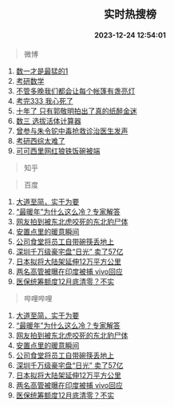 <div align="center"><h2>实时热搜榜</h2><h4>2023-12-24 12:54:01</h4></div>

> 微博  

1. [数一才是最猛的1](https://s.weibo.com/weibo?q=%E6%95%B0%E4%B8%80%E6%89%8D%E6%98%AF%E6%9C%80%E7%8C%9B%E7%9A%841&t=31&band_rank=1&Refer=top)<br />
2. [考研数学](https://s.weibo.com/weibo?q=%E8%80%83%E7%A0%94%E6%95%B0%E5%AD%A6&t=31&band_rank=2&Refer=top)<br />
3. [不管多晚我们都会让每个帐篷有盏亮灯](https://s.weibo.com/weibo?q=%23%E4%B8%8D%E7%AE%A1%E5%A4%9A%E6%99%9A%E6%88%91%E4%BB%AC%E9%83%BD%E4%BC%9A%E8%AE%A9%E6%AF%8F%E4%B8%AA%E5%B8%90%E7%AF%B7%E6%9C%89%E7%9B%8F%E4%BA%AE%E7%81%AF%23&t=31&band_rank=3&Refer=top)<br />
4. [考完333 我心死了](https://s.weibo.com/weibo?q=%E8%80%83%E5%AE%8C333%20%E6%88%91%E5%BF%83%E6%AD%BB%E4%BA%86&t=31&band_rank=4&Refer=top)<br />
5. [十年了 只有郭敬明拍出了真的纸醉金迷](https://s.weibo.com/weibo?q=%E5%8D%81%E5%B9%B4%E4%BA%86%20%E5%8F%AA%E6%9C%89%E9%83%AD%E6%95%AC%E6%98%8E%E6%8B%8D%E5%87%BA%E4%BA%86%E7%9C%9F%E7%9A%84%E7%BA%B8%E9%86%89%E9%87%91%E8%BF%B7&t=31&band_rank=5&Refer=top)<br />
6. [数三 选拔活体计算器](https://s.weibo.com/weibo?q=%E6%95%B0%E4%B8%89%20%E9%80%89%E6%8B%94%E6%B4%BB%E4%BD%93%E8%AE%A1%E7%AE%97%E5%99%A8&t=31&band_rank=6&Refer=top)<br />
7. [曾参与朱令铊中毒抢救诊治医生发声](https://s.weibo.com/weibo?q=%23%E6%9B%BE%E5%8F%82%E4%B8%8E%E6%9C%B1%E4%BB%A4%E9%93%8A%E4%B8%AD%E6%AF%92%E6%8A%A2%E6%95%91%E8%AF%8A%E6%B2%BB%E5%8C%BB%E7%94%9F%E5%8F%91%E5%A3%B0%23&t=31&band_rank=7&Refer=top)<br />
8. [考研西综太难了](https://s.weibo.com/weibo?q=%E8%80%83%E7%A0%94%E8%A5%BF%E7%BB%BC%E5%A4%AA%E9%9A%BE%E4%BA%86&t=31&band_rank=8&Refer=top)<br />
9. [可可西里网红狼铁饭碗被端](https://s.weibo.com/weibo?q=%E5%8F%AF%E5%8F%AF%E8%A5%BF%E9%87%8C%E7%BD%91%E7%BA%A2%E7%8B%BC%E9%93%81%E9%A5%AD%E7%A2%97%E8%A2%AB%E7%AB%AF&t=31&band_rank=9&Refer=top)<br />

> 知乎  


> 百度  

1. [大道至简，实干为要](https://www.baidu.com/s?wd=%E5%A4%A7%E9%81%93%E8%87%B3%E7%AE%80%EF%BC%8C%E5%AE%9E%E5%B9%B2%E4%B8%BA%E8%A6%81&sa=fyb_news&rsv_dl=fyb_news)<br />
2. [“最暖年”为什么这么冷？专家解答](https://www.baidu.com/s?wd=%E2%80%9C%E6%9C%80%E6%9A%96%E5%B9%B4%E2%80%9D%E4%B8%BA%E4%BB%80%E4%B9%88%E8%BF%99%E4%B9%88%E5%86%B7%EF%BC%9F%E4%B8%93%E5%AE%B6%E8%A7%A3%E7%AD%94&sa=fyb_news&rsv_dl=fyb_news)<br />
3. [网友拍到被东北虎咬死的东北豹尸体](https://www.baidu.com/s?wd=%E7%BD%91%E5%8F%8B%E6%8B%8D%E5%88%B0%E8%A2%AB%E4%B8%9C%E5%8C%97%E8%99%8E%E5%92%AC%E6%AD%BB%E7%9A%84%E4%B8%9C%E5%8C%97%E8%B1%B9%E5%B0%B8%E4%BD%93&sa=fyb_news&rsv_dl=fyb_news)<br />
4. [安置点里的暖意瞬间](https://www.baidu.com/s?wd=%E5%AE%89%E7%BD%AE%E7%82%B9%E9%87%8C%E7%9A%84%E6%9A%96%E6%84%8F%E7%9E%AC%E9%97%B4&sa=fyb_news&rsv_dl=fyb_news)<br />
5. [公司食堂将员工自带碗筷丢地上](https://www.baidu.com/s?wd=%E5%85%AC%E5%8F%B8%E9%A3%9F%E5%A0%82%E5%B0%86%E5%91%98%E5%B7%A5%E8%87%AA%E5%B8%A6%E7%A2%97%E7%AD%B7%E4%B8%A2%E5%9C%B0%E4%B8%8A&sa=fyb_news&rsv_dl=fyb_news)<br />
6. [深圳千万级豪宅盘“日光” 卖了57亿](https://www.baidu.com/s?wd=%E6%B7%B1%E5%9C%B3%E5%8D%83%E4%B8%87%E7%BA%A7%E8%B1%AA%E5%AE%85%E7%9B%98%E2%80%9C%E6%97%A5%E5%85%89%E2%80%9D+%E5%8D%96%E4%BA%8657%E4%BA%BF&sa=fyb_news&rsv_dl=fyb_news)<br />
7. [日本拟将大陆架延伸12万平方公里](https://www.baidu.com/s?wd=%E6%97%A5%E6%9C%AC%E6%8B%9F%E5%B0%86%E5%A4%A7%E9%99%86%E6%9E%B6%E5%BB%B6%E4%BC%B812%E4%B8%87%E5%B9%B3%E6%96%B9%E5%85%AC%E9%87%8C&sa=fyb_news&rsv_dl=fyb_news)<br />
8. [两名高管被曝在印度被捕 vivo回应](https://www.baidu.com/s?wd=%E4%B8%A4%E5%90%8D%E9%AB%98%E7%AE%A1%E8%A2%AB%E6%9B%9D%E5%9C%A8%E5%8D%B0%E5%BA%A6%E8%A2%AB%E6%8D%95+vivo%E5%9B%9E%E5%BA%94&sa=fyb_news&rsv_dl=fyb_news)<br />
9. [医保统筹额度12月底清零？不实](https://www.baidu.com/s?wd=%E5%8C%BB%E4%BF%9D%E7%BB%9F%E7%AD%B9%E9%A2%9D%E5%BA%A612%E6%9C%88%E5%BA%95%E6%B8%85%E9%9B%B6%EF%BC%9F%E4%B8%8D%E5%AE%9E&sa=fyb_news&rsv_dl=fyb_news)<br />

> 哔哩哔哩  

1. [大道至简，实干为要](https://www.baidu.com/s?wd=%E5%A4%A7%E9%81%93%E8%87%B3%E7%AE%80%EF%BC%8C%E5%AE%9E%E5%B9%B2%E4%B8%BA%E8%A6%81&sa=fyb_news&rsv_dl=fyb_news)<br />
2. [“最暖年”为什么这么冷？专家解答](https://www.baidu.com/s?wd=%E2%80%9C%E6%9C%80%E6%9A%96%E5%B9%B4%E2%80%9D%E4%B8%BA%E4%BB%80%E4%B9%88%E8%BF%99%E4%B9%88%E5%86%B7%EF%BC%9F%E4%B8%93%E5%AE%B6%E8%A7%A3%E7%AD%94&sa=fyb_news&rsv_dl=fyb_news)<br />
3. [网友拍到被东北虎咬死的东北豹尸体](https://www.baidu.com/s?wd=%E7%BD%91%E5%8F%8B%E6%8B%8D%E5%88%B0%E8%A2%AB%E4%B8%9C%E5%8C%97%E8%99%8E%E5%92%AC%E6%AD%BB%E7%9A%84%E4%B8%9C%E5%8C%97%E8%B1%B9%E5%B0%B8%E4%BD%93&sa=fyb_news&rsv_dl=fyb_news)<br />
4. [安置点里的暖意瞬间](https://www.baidu.com/s?wd=%E5%AE%89%E7%BD%AE%E7%82%B9%E9%87%8C%E7%9A%84%E6%9A%96%E6%84%8F%E7%9E%AC%E9%97%B4&sa=fyb_news&rsv_dl=fyb_news)<br />
5. [公司食堂将员工自带碗筷丢地上](https://www.baidu.com/s?wd=%E5%85%AC%E5%8F%B8%E9%A3%9F%E5%A0%82%E5%B0%86%E5%91%98%E5%B7%A5%E8%87%AA%E5%B8%A6%E7%A2%97%E7%AD%B7%E4%B8%A2%E5%9C%B0%E4%B8%8A&sa=fyb_news&rsv_dl=fyb_news)<br />
6. [深圳千万级豪宅盘“日光” 卖了57亿](https://www.baidu.com/s?wd=%E6%B7%B1%E5%9C%B3%E5%8D%83%E4%B8%87%E7%BA%A7%E8%B1%AA%E5%AE%85%E7%9B%98%E2%80%9C%E6%97%A5%E5%85%89%E2%80%9D+%E5%8D%96%E4%BA%8657%E4%BA%BF&sa=fyb_news&rsv_dl=fyb_news)<br />
7. [日本拟将大陆架延伸12万平方公里](https://www.baidu.com/s?wd=%E6%97%A5%E6%9C%AC%E6%8B%9F%E5%B0%86%E5%A4%A7%E9%99%86%E6%9E%B6%E5%BB%B6%E4%BC%B812%E4%B8%87%E5%B9%B3%E6%96%B9%E5%85%AC%E9%87%8C&sa=fyb_news&rsv_dl=fyb_news)<br />
8. [两名高管被曝在印度被捕 vivo回应](https://www.baidu.com/s?wd=%E4%B8%A4%E5%90%8D%E9%AB%98%E7%AE%A1%E8%A2%AB%E6%9B%9D%E5%9C%A8%E5%8D%B0%E5%BA%A6%E8%A2%AB%E6%8D%95+vivo%E5%9B%9E%E5%BA%94&sa=fyb_news&rsv_dl=fyb_news)<br />
9. [医保统筹额度12月底清零？不实](https://www.baidu.com/s?wd=%E5%8C%BB%E4%BF%9D%E7%BB%9F%E7%AD%B9%E9%A2%9D%E5%BA%A612%E6%9C%88%E5%BA%95%E6%B8%85%E9%9B%B6%EF%BC%9F%E4%B8%8D%E5%AE%9E&sa=fyb_news&rsv_dl=fyb_news)<br />
